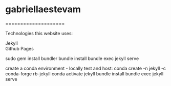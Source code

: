 # gabriellaestevam

====================

Technologies this website uses:

Jekyll  
Github Pages  

sudo gem install bundler
bundle install
bundle exec jekyll serve

create a conda environment - locally test and host: 
conda create -n jekyll -c conda-forge rb-jekyll
conda activate jekyll
bundle install
bundle exec jekyll serve
